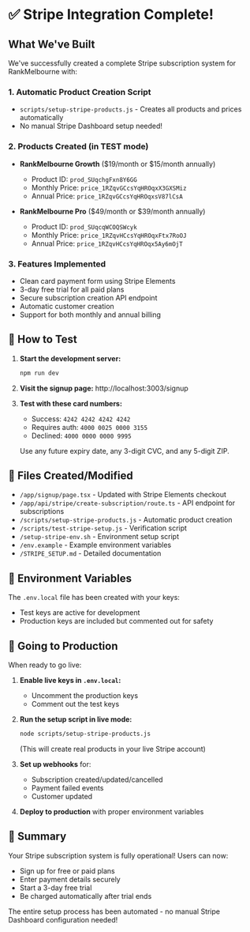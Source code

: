 # ✅ Stripe Integration Complete!

## What We've Built

We've successfully created a complete Stripe subscription system for RankMelbourne with:

### 1. **Automatic Product Creation Script**
- `scripts/setup-stripe-products.js` - Creates all products and prices automatically
- No manual Stripe Dashboard setup needed!

### 2. **Products Created** (in TEST mode)
- **RankMelbourne Growth** ($19/month or $15/month annually)
  - Product ID: `prod_SUqchgFxn8Y6GG`
  - Monthly Price: `price_1RZqvGCcsYqHROqxX3GXSMiz`
  - Annual Price: `price_1RZqvGCcsYqHROqxsV87lCsA`
  
- **RankMelbourne Pro** ($49/month or $39/month annually)
  - Product ID: `prod_SUqcqWCOQSWcyk`
  - Monthly Price: `price_1RZqvHCcsYqHROqxFtx7RoOJ`
  - Annual Price: `price_1RZqvHCcsYqHROqx5Ay6mOjT`

### 3. **Features Implemented**
- Clean card payment form using Stripe Elements
- 3-day free trial for all paid plans
- Secure subscription creation API endpoint
- Automatic customer creation
- Support for both monthly and annual billing

## 🧪 How to Test

1. **Start the development server:**
   ```bash
   npm run dev
   ```

2. **Visit the signup page:**
   http://localhost:3003/signup

3. **Test with these card numbers:**
   - Success: `4242 4242 4242 4242`
   - Requires auth: `4000 0025 0000 3155`
   - Declined: `4000 0000 0000 9995`
   
   Use any future expiry date, any 3-digit CVC, and any 5-digit ZIP.

## 📁 Files Created/Modified

- `/app/signup/page.tsx` - Updated with Stripe Elements checkout
- `/app/api/stripe/create-subscription/route.ts` - API endpoint for subscriptions
- `/scripts/setup-stripe-products.js` - Automatic product creation
- `/scripts/test-stripe-setup.js` - Verification script
- `/setup-stripe-env.sh` - Environment setup script
- `/env.example` - Example environment variables
- `/STRIPE_SETUP.md` - Detailed documentation

## 🔐 Environment Variables

The `.env.local` file has been created with your keys:
- Test keys are active for development
- Production keys are included but commented out for safety

## 🚀 Going to Production

When ready to go live:

1. **Enable live keys in `.env.local`:**
   - Uncomment the production keys
   - Comment out the test keys

2. **Run the setup script in live mode:**
   ```bash
   node scripts/setup-stripe-products.js
   ```
   (This will create real products in your live Stripe account)

3. **Set up webhooks** for:
   - Subscription created/updated/cancelled
   - Payment failed events
   - Customer updated

4. **Deploy to production** with proper environment variables

## 🎉 Summary

Your Stripe subscription system is fully operational! Users can now:
- Sign up for free or paid plans
- Enter payment details securely
- Start a 3-day free trial
- Be charged automatically after trial ends

The entire setup process has been automated - no manual Stripe Dashboard configuration needed! 
